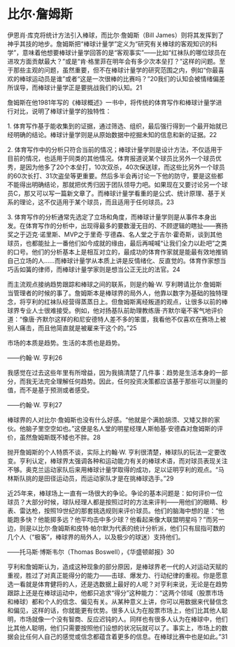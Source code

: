 # 比尔·詹姆斯

伊恩肖·库克将统计方法引入棒球，而比尔·詹姆斯（Bill James）则将其发挥到了神乎其技的地步。詹姆斯把“棒球计量学”定义为“研究有关棒球的客观知识的科学”，意味着他想要棒球计量学回答的是“客观事实”——比如“红袜队的哪位球员在进攻方面贡献最大？”或是“肯·格里菲在明年会有多少次本垒打？”这样的问题。至于那些主观的问题，虽然重要，但不在棒球计量学的研究范围之内，例如“你最喜欢的棒球运动员是谁”或者“这是一次很棒的比赛吗？”20我们的认知会被情绪偏差所误导，而棒球计量学正是要挑战我们的认知。21

詹姆斯在他1981年写的《棒球概述》一书中，将传统的体育写作和棒球计量学进行对比，说明了棒球计量学的独特性：

1\. 体育写作基于能收集到的证据，通过筛选、组织，最后强行得到一个最开始就已经明确的结论。棒球计量学则是从原始数据中挖掘未知的信息和新的证据。22

2\. 体育写作中的分析只符合当前的情况；棒球计量学则是设计方法，不仅适用于目前的情况，也适用于同类的其他情况。体育报道说某个球员比另外一个球员优秀，是因为他多了20个本垒打，10次双杀，40次保送球，而这些比另外一个球员的60次长打、31次盗垒等更重要。然后多半会再讨论一下他的防守，要是这些都不能得出明确结论，那就把优秀归因于团队领导力吧。如果现在又要讨论另一个球员C，那又可以写一篇新文章了。而棒球计量学看重的是公式、统计原理、基于关系的理论，这不仅适用于某个球员，而且适用于任何球员。23

3\. 体育写作的分析通常先选定了立场和角度，而棒球计量学则是从事件本身出发。在体育写作的分析中，出现得最多的要数漫无目的、不顾逻辑的瞎扯——赛扬奖之于迈克·诺里斯、MVP之于里奇·亨德森、名人堂之于吉尔·霍奇斯，谈到其他球员，也都能扯上一番他们如今成就的缘由，最后再喊喊“让我们全力以赴吧”之类的口号。他们的分析基本上是相互对立的，最成功的体育作家就是能最有效地推销自己立场的人……而棒球计量学从本质上讲是反情绪化、反直觉的。体育作家想当巧舌如簧的律师，而棒球计量学家则是想当公正无比的法官。24

而主流观点接纳趋势跟踪和棒球之间的联系，则是约翰·W. 亨利聘请比尔·詹姆斯当管理者的时候的事了。詹姆斯本是棒球界的局外人，他靠以数字为基础的独特理念，将亨利的红袜队经营得蒸蒸日上。但詹姆斯离经叛道的观点，让很多以前的棒球界专业人士很难接受。例如，他对扬基队前助理教练唐·齐默尔毫不客气地评价道：“像唐·齐默尔这样的和尼安德特人差不多的笨蛋，我看他不仅喜欢在赛场上被别人痛击，而且他简直就是被雇来干这个的。”25

市场的本质是趋势。生活的本质也是趋势。

——约翰·W. 亨利26

我感觉在过去这些年里有所增益，因为我搞清楚了几件事：趋势是生活本身的一部分，而我无法完全理解任何趋势。因此，任何投资决策都应该基于那些可以测量的值，而不是基于预测或者感受。

——约翰·W. 亨利27

棒球界的人对比尔·詹姆斯也没有什么好感。“他就是个满脸胡须、又矮又胖的家伙。他脑子里空空如也。”这便是名人堂的明星经理人斯帕基·安德森对詹姆斯的评价，虽然詹姆斯既不矮也不胖。28

抛开詹姆斯的个人特质不谈，实际上约翰·W. 亨利很清楚，棒球队的玩法一定要改变。亨利认定，棒球界太强调各种和运动能力有关的棒球术语，而对球员表现关注不够。奥克兰运动家队后来用棒球计量学取得的成功，足以证明亨利的观点。“马林斯队挑的是田径运动员，而运动家队才是在挑棒球选手。”29

近25年来，棒球场上一直有一场很大的争论。争论的基本问题是：如何评价一位球员？大部分时候，球队经理人都是按照过时的方法来评判——用他们的眼睛、秒表、雷达枪，按照19世纪的那套挑选规则来评价球员。他们的脑海中想的是：“他能跑多快？他能掷多远？他平均击中多少球？他看起来像大联盟明星吗？”而另一边，则是以比尔·詹姆斯和皮特·帕尔默为代表的统计分析派，他们只有屈指可数的几个人（“极客”，棒球界的局外人，以及极少的球迷）支持他们。

——托马斯·博斯韦尔（Thomas Boswell），《华盛顿邮报》30

亨利和詹姆斯认为，造成这种现象的部分原因，是棒球界老一代的人对运动天赋的重视，胜过了对真正能得分的能力——击球、爆发力、行动纪律的重视。你是愿意选一看就是体育健将的人，还是选数据上最好的人呢？对亨利来说，无论是在趋势跟踪上还是在棒球运动中，他都只追求“得分”这种能力：“这两个领域（股票市场和棒球）都和个人的信念、偏见有关。从某种意义上讲，你可以用数据来代替信念和偏见，这样的话，你就能更有优势。很多人认为在股票市场上，他们比其他人聪明，市场就像一个没有智商、反应迟钝的人。同样也有很多人认为在棒球中，他们比其他人聪明，他们只需要按照他们设想的状况玩就可以了。事实上，市场上的数据会比任何人自己的感觉或信念都蕴含着更多的信息。在棒球比赛中也是如此。”31